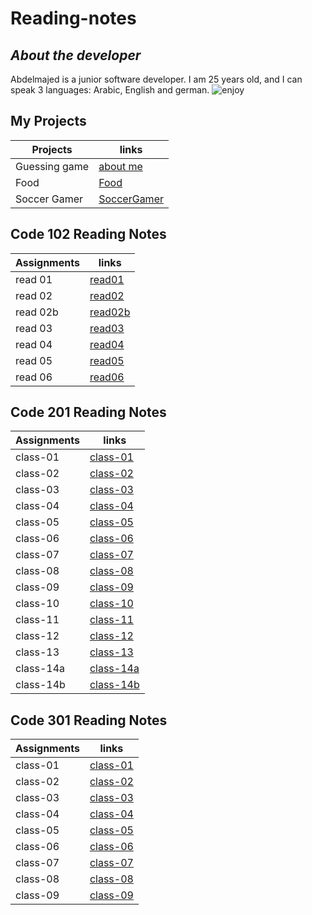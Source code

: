 
# **Reading-notes**

## ***About the developer***

Abdelmajed is  a junior software developer.
 I am 25 years old, and I can speak 3 languages: Arabic, English and german.
![enjoy](https://thumbs.dreamstime.com/z/big-tech-sign-welcome-big-tech-sign-welcome-writing-welcome-white-ground-100411988.jpg "Image Title")

## **My Projects**

|Projects     |       links|
|----------------|-----------------|
|Guessing game      | [about me](https://abdu-zeyad.github.io/about-me/)|
|Food   |[Food](https://abdu-zeyad.github.io/food/)|
|Soccer Gamer      |[SoccerGamer](https://abdu-zeyad.github.io/mywebsites/)|

## Code 102 Reading Notes

|Assignments     |       links|
|----------------|-----------------|
|read 01        | [read01](read01.md)|
|read 02       |[read02](read02.md)|
|read 02b         |[read02b](read02b.md)|
|read 03        |[read03](read03.md)|
|read 04         |[read04](read04.md)|
|read 05         |[read05](read05.md)|
|read 06        |[read06](read06.md)|

## Code 201 Reading Notes

|Assignments     |       links|
|----------------|-----------------|
|class-01      | [class-01](class-01.md)|
|class-02    |[class-02](class-02.md)|
|class-03       |[class-03](class-03.md)|
|class-04        |[class-04](class-04.md)|
|class-05         |[class-05](class-05.md)|
|class-06         |[class-06](class-06.md)|
|class-07        |[class-07](class-07.md)|
|class-08        |[class-08](class-08.md)|
|class-09       |[class-09](class-09.md)|
|class-10      |[class-10](class-10.md)|
|class-11      |[class-11](class-11.md)|
|class-12      |[class-12](class-12.md)|
|class-13     |[class-13](class-13.md)|
|class-14a    |[class-14a](class-14a.md)|
|class-14b    |[class-14b](class-14b.md)|

## Code 301 Reading Notes

|Assignments     |       links|
|----------------|-----------------|
|class-01      | [class-01](class-31.md)|
|class-02    |[class-02](class-32.md)|
|class-03       |[class-03](class-33.md)|
|class-04        |[class-04](class-34.md)|
|class-05         |[class-05](class-35.md)|
|class-06         |[class-06](class-36.md)|
|class-07        |[class-07](class-37.md)|
|class-08        |[class-08](class-38.md)|
|class-09       |[class-09](class-39.md)|
